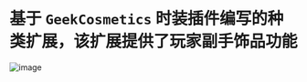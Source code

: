 # 基于 `GeekCosmetics` 时装插件编写的种类扩展，该扩展提供了玩家副手饰品功能
![image](https://github.com/liaojinmin/GeekCosmetics-Example/assets/67990222/2cf0907b-ebad-44b7-8a89-b2df5dc07515)


